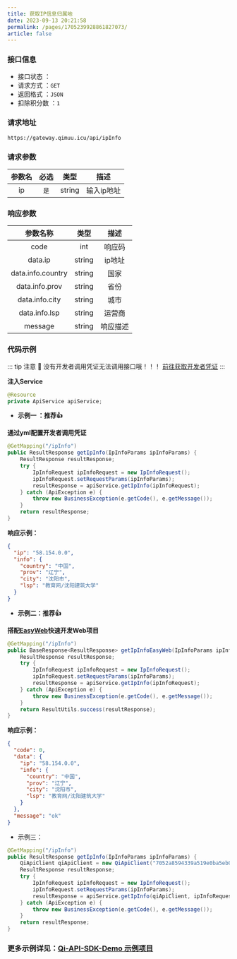 ```yaml
---
title: 获取IP信息归属地
date: 2023-09-13 20:21:58
permalink: /pages/1705239928861827073/
article: false
---
```



### 接口信息

- 接口状态 ： <Badge text="正常"/>
- 请求方式 ：`GET`
- 返回格式 ：`JSON`
- 扣除积分数 ：`1`

### 请求地址
```shell
https://gateway.qimuu.icu/api/ipInfo
```

### 请求参数

|  参数名   |  必选   | 类型    |   描述  |
|:---:|:---:|:---:|:---:|
|   ip  |  `是`   | string    |  输入ip地址   |


### 响应参数

|       参数名称        |   类型   |  描述  |
|:-----------------:|:------:|:----:|
|       code        |  int   | 响应码  |
|      data.ip      | string | ip地址 |
| data.info.country | string |  国家  |
|  data.info.prov   | string |  省份  |
|  data.info.city   | string |  城市  |
|   data.info.lsp   | string | 运营商  |
|      message      | string | 响应描述 |

### 代码示例

::: tip 注意 🔔️
没有开发者调用凭证无法调用接口哦！！！ [前往获取开发者凭证](https://api.qimuu.icu/account/center)
:::

**注入Service**

```java
@Resource
private ApiService apiService;
```

- **示例一 ：推荐👍**

**通过yml配置开发者调用凭证**

```java
@GetMapping("/ipInfo")
public ResultResponse getIpInfo(IpInfoParams ipInfoParams) {
    ResultResponse resultResponse;
    try {
        IpInfoRequest ipInfoRequest = new IpInfoRequest();
        ipInfoRequest.setRequestParams(ipInfoParams);
        resultResponse = apiService.getIpInfo(ipInfoRequest);
    } catch (ApiException e) {
        throw new BusinessException(e.getCode(), e.getMessage());
    }
    return resultResponse;
}
```

**响应示例：**

```json
{
  "ip": "58.154.0.0",
  "info": {
    "country": "中国",
    "prov": "辽宁",
    "city": "沈阳市",
    "lsp": "教育网/沈阳建筑大学"
  }
}
```

- **示例二：推荐👍**

**搭配[EasyWeb](https://github.com/qimu666/EasyWeb)快速开发Web项目**

```java
@GetMapping("/ipInfo")
public BaseResponse<ResultResponse> getIpInfoEasyWeb(IpInfoParams ipInfoParams) {
    ResultResponse resultResponse;
    try {
        IpInfoRequest ipInfoRequest = new IpInfoRequest();
        ipInfoRequest.setRequestParams(ipInfoParams);
        resultResponse = apiService.getIpInfo(ipInfoRequest);
    } catch (ApiException e) {
        throw new BusinessException(e.getCode(), e.getMessage());
    }
    return ResultUtils.success(resultResponse);
}
```

**响应示例：**

```json
{
  "code": 0,
  "data": {
    "ip": "58.154.0.0",
    "info": {
      "country": "中国",
      "prov": "辽宁",
      "city": "沈阳市",
      "lsp": "教育网/沈阳建筑大学"
    }
  },
  "message": "ok"
}
```

- 示例三：

```Java
@GetMapping("/ipInfo")
public ResultResponse getIpInfo(IpInfoParams ipInfoParams) {
    QiApiClient qiApiClient = new QiApiClient("7052a8594339a519e0ba5eb04a267a60", "d8d6df60ab209385a09ac796f1dfe3e1");
    ResultResponse resultResponse;
    try {
        IpInfoRequest ipInfoRequest = new IpInfoRequest();
        ipInfoRequest.setRequestParams(ipInfoParams);
        resultResponse = apiService.getIpInfo(qiApiClient, ipInfoRequest);
    } catch (ApiException e) {
        throw new BusinessException(e.getCode(), e.getMessage());
    }
    return resultResponse;
}
```
###  **更多示例详见：[Qi-API-SDK-Demo 示例项目](https://github.com/qimu666/qi-api-sdk-demo/blob/master/src/main/java/icu/qimuu/qiapisdkdemo/controller/InvokeController.java)**

